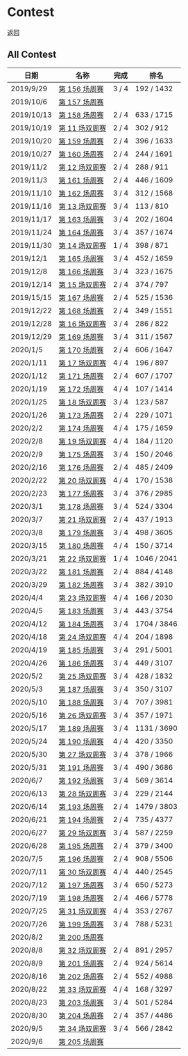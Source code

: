 # Contest

[返回](./README.md)



## All Contest
| 日期       | 名称                                                      | 完成  | 排名       |
| ---------- | --------------------------------------------------------- | ----- | ---------- |
| 2019/9/29  | [第 156 场周赛](./contest/weekly-contest-156/README.md)   | 3 / 4 | 192 / 1432 |
| 2019/10/6  | [第 157 场周赛](./contest/weekly-contest-157/README.md)   |       |            |
| 2019/10/13 | [第 158 场周赛](./contest/weekly-contest-158/README.md)   | 2 / 4 | 633 / 1715 |
| 2019/10/19 | [第 11 场双周赛](./contest/biweekly-contest-11/README.md) | 2 / 4 | 302 / 912  |
| 2019/10/20 | [第 159 场周赛](./contest/weekly-contest-159/README.md)   | 2 / 4 | 396 / 1633 |
| 2019/10/27 | [第 160 场周赛](./contest/weekly-contest-160/README.md)   | 2 / 4 | 244 / 1691 |
| 2019/11/2  | [第 12 场双周赛](./contest/biweekly-contest-12/README.md) | 2 / 4 | 288 / 911  |
| 2019/11/3  | [第 161 场周赛](./contest/weekly-contest-161/README.md)   | 2 / 4 | 446 / 1609 |
| 2019/11/10 | [第 162 场周赛](./contest/weekly-contest-162/README.md)   | 3 / 4 | 312 / 1568 |
| 2019/11/16 | [第 13 场双周赛](./contest/biweekly-contest-13/README.md) | 3 / 4 | 113 / 810  |
| 2019/11/17 | [第 163 场周赛](./contest/weekly-contest-163/README.md)   | 3 / 4 | 202 / 1604 |
| 2019/11/24 | [第 164 场周赛](./contest/weekly-contest-164/README.md)   | 3 / 4 | 357 / 1674 |
| 2019/11/30 | [第 14 场双周赛](./contest/biweekly-contest-14/README.md) | 1 / 4 | 398 / 871  |
| 2019/12/1  | [第 165 场周赛](./contest/weekly-contest-165/README.md)   | 3 / 4 | 452 / 1659 |
| 2019/12/8  | [第 166 场周赛](./contest/weekly-contest-166/README.md)   | 3 / 4 | 323 / 1675 |
| 2019/12/14 | [第 15 场双周赛](./contest/biweekly-contest-15/README.md) | 2 / 4 | 374 / 797  |
| 2019/15/15 | [第 167 场周赛](./contest/weekly-contest-167/README.md)   | 2 / 4 | 525 / 1536 |
| 2019/12/22 | [第 168 场周赛](./contest/weekly-contest-168/README.md)   | 2 / 4 | 349 / 1551 |
| 2019/12/28 | [第 16 场双周赛](./contest/biweekly-contest-16/README.md) | 3 / 4 | 286 / 822  |
| 2019/12/29 | [第 169 场周赛](./contest/weekly-contest-169/README.md)   | 3 / 4 | 311 / 1567 |
| 2020/1/5   | [第 170 场周赛](./contest/weekly-contest-170/README.md)   | 2 / 4 | 606 / 1647 |
| 2020/1/11  | [第 17 场双周赛](./contest/biweekly-contest-17/README.md) | 4 / 4 | 196 / 897  |
| 2020/1/12  | [第 171 场周赛](./contest/weekly-contest-171/README.md)   | 2 / 4 | 607 / 1707 |
| 2020/1/19  | [第 172 场周赛](./contest/weekly-contest-172/README.md)   | 4 / 4 | 107 / 1414 |
| 2020/1/25  | [第 18 场双周赛](./contest/biweekly-contest-18/README.md) | 3 / 4 | 123 / 587  |
| 2020/1/26  | [第 173 场周赛](./contest/weekly-contest-173/README.md)   | 2 / 4 | 229 / 1071 |
| 2020/2/2   | [第 174 场周赛](./contest/weekly-contest-174/README.md)   | 4 / 4 | 175 / 1659 |
| 2020/2/8   | [第 19 场双周赛](./contest/biweekly-contest-19/README.md) | 4 / 4 | 184 / 1120 |
| 2020/2/9   | [第 175 场周赛](./contest/weekly-contest-175/README.md)   | 3 / 4 | 150 / 2046 |
| 2020/2/16  | [第 176 场周赛](./contest/weekly-contest-176/README.md)   | 2 / 4 | 485 / 2409 |
| 2020/2/22  | [第 20 场双周赛](./contest/biweekly-contest-20/README.md) | 4 / 4 | 170 / 1538 |
| 2020/2/23  | [第 177 场周赛](./contest/weekly-contest-177/README.md)   | 3 / 4 | 376 / 2985 |
| 2020/3/1   | [第 178 场周赛](./contest/weekly-contest-178/README.md)   | 3 / 4 | 524 / 3304 |
| 2020/3/7   | [第 21 场双周赛](./contest/biweekly-contest-21/README.md) | 2 / 4 | 437 / 1913 |
| 2020/3/8   | [第 179 场周赛](./contest/weekly-contest-179/README.md)   | 3 / 4 | 498 / 3605 |
| 2020/3/15  | [第 180 场周赛](./contest/weekly-contest-180/README.md)   | 4 / 4 | 150 / 3714 |
| 2020/3/21  | [第 22 场双周赛](./contest/biweekly-contest-22/README.md) | 1 / 4 | 1046 / 2041 |
| 2020/3/22  | [第 181 场周赛](./contest/weekly-contest-181/README.md)   | 2 / 4 | 884 / 4148 |
| 2020/3/29  | [第 182 场周赛](./contest/weekly-contest-182/README.md)   | 3 / 4 | 382 / 3910 |
| 2020/4/4   | [第 23 场双周赛](./contest/biweekly-contest-23/README.md) | 4 / 4 | 166 / 2030 |
| 2020/4/5   | [第 183 场周赛](./contest/weekly-contest-183/README.md)   | 3 / 4 | 443 / 3754 |
| 2020/4/12  | [第 184 场周赛](./contest/weekly-contest-184/README.md)   | 3 / 4 | 1704 / 3846 |
| 2020/4/18  | [第 24 场双周赛](./contest/biweekly-contest-24/README.md) | 4 / 4 | 204 / 1898 |
| 2020/4/19  | [第 185 场周赛](./contest/weekly-contest-185/README.md)   | 3 / 4 | 291 / 5001 |
| 2020/4/26  | [第 186 场周赛](./contest/weekly-contest-186/README.md)   | 3 / 4 | 449 / 3107 |
| 2020/5/2   | [第 25 场双周赛](./contest/biweekly-contest-25/README.md) | 3 / 4 | 428 / 1832 |
| 2020/5/3   | [第 187 场周赛](./contest/weekly-contest-187/README.md)   | 3 / 4 | 350 / 3107 |
| 2020/5/10  | [第 188 场周赛](./contest/weekly-contest-188/README.md)   | 3 / 4 | 707 / 3981 |
| 2020/5/16  | [第 26 场双周赛](./contest/biweekly-contest-26/README.md) | 3 / 4 | 357 / 1971 |
| 2020/5/17  | [第 189 场周赛](./contest/weekly-contest-189/README.md)   | 3 / 4 | 1131 / 3690 |
| 2020/5/24  | [第 190 场周赛](./contest/weekly-contest-190/README.md)   | 4 / 4 | 420 / 3350 |
| 2020/5/30  | [第 27 场双周赛](./contest/biweekly-contest-27/README.md) | 3 / 4 | 378 / 1966 |
| 2020/5/31  | [第 191 场周赛](./contest/weekly-contest-191/README.md)   | 3 / 4 | 490 / 3686 |
| 2020/6/7   | [第 192 场周赛](./contest/weekly-contest-192/README.md)   | 3 / 4 | 569 / 3614 |
| 2020/6/13  | [第 28 场双周赛](./contest/biweekly-contest-28/README.md) | 3 / 4 | 229 / 2144 |
| 2020/6/14  | [第 193 场周赛](./contest/weekly-contest-193/README.md)   | 2 / 4 | 1479 / 3803 |
| 2020/6/21  | [第 194 场周赛](./contest/weekly-contest-194/README.md)   | 2 / 4 | 735 / 4377 |
| 2020/6/27  | [第 29 场双周赛](./contest/biweekly-contest-29/README.md) | 3 / 4 | 587 / 2259 |
| 2020/6/28  | [第 195 场周赛](./contest/weekly-contest-195/README.md)  | 2 / 4 | 379 / 3400 |
| 2020/7/5   | [第 196 场周赛](./contest/weekly-contest-196/README.md)  | 2 / 4 | 908 / 5506 |
| 2020/7/11  | [第 30 场双周赛](./contest/biweekly-contest-30/README.md) | 4 / 4 | 440 / 2545 |
| 2020/7/12  | [第 197 场周赛](./contest/weekly-contest-197/README.md)  | 3 / 4 | 650 / 5273 |
| 2020/7/19  | [第 198 场周赛](./contest/weekly-contest-198/README.md)  | 2 / 4 | 466 / 5778 |
| 2020/7/25  | [第 31 场双周赛](./contest/biweekly-contest-31/README.md) | 4 / 4 | 353 / 2767 |
| 2020/7/26  | [第 199 场周赛](./contest/weekly-contest-199/README.md)  | 3 / 4  | 788 / 5231 |
| 2020/8/2   | [第 200 场周赛](./contest/weekly-contest-200/README.md)  |  |  |
| 2020/8/8   | [第 32 场双周赛](./contest/biweekly-contest-32/README.md) | 2 / 4 | 891 / 2957 |
| 2020/8/9   | [第 201 场周赛](./contest/weekly-contest-201/README.md)   | 2 / 4  | 924 / 5614 |
| 2020/8/16  | [第 202 场周赛](./contest/weekly-contest-202/README.md)   | 2 / 4 | 552 / 4988 |
| 2020/8/22  | [第 33 场双周赛](./contest/biweekly-contest-33/README.md) | 4 / 4 | 168 / 3297 |
| 2020/8/23  | [第 203 场周赛](./contest/weekly-contest-203/README.md)   | 3 / 4 | 501 / 5284 |
| 2020/8/30  | [第 204 场周赛](./contest/weekly-contest-204/README.md)   | 2 / 4 | 357 / 4486 |
| 2020/9/5   | [第 34 场双周赛](./contest/biweekly-contest-34/README.md) | 3 / 4 | 566 / 2842 | 
| 2020/9/6   | [第 205 场周赛](./contest/weekly-contest-205/README.md)   |  |  |